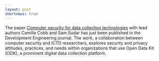 ```yaml
---
layout: post
shortnews: true
---
```


The paper [Computer security for data collection technologies](https://www.sciencedirect.com/science/article/pii/S2352728516300677 ) with lead authors Camille Cobb and Sam Sudar has just been published in the Development Engineering journal.  The work, a collaboration between computer security and ICTD researchers, explores security and privacy attitudes, practices, and needs within organizations that use Open Data Kit (ODK), a prominent digital data collection platform.
 